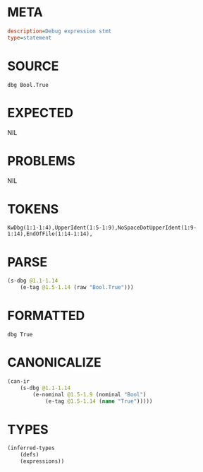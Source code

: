 # META
~~~ini
description=Debug expression stmt
type=statement
~~~
# SOURCE
~~~roc
dbg Bool.True
~~~
# EXPECTED
NIL
# PROBLEMS
NIL
# TOKENS
~~~zig
KwDbg(1:1-1:4),UpperIdent(1:5-1:9),NoSpaceDotUpperIdent(1:9-1:14),EndOfFile(1:14-1:14),
~~~
# PARSE
~~~clojure
(s-dbg @1.1-1.14
	(e-tag @1.5-1.14 (raw "Bool.True")))
~~~
# FORMATTED
~~~roc
dbg True
~~~
# CANONICALIZE
~~~clojure
(can-ir
	(s-dbg @1.1-1.14
		(e-nominal @1.5-1.9 (nominal "Bool")
			(e-tag @1.5-1.14 (name "True")))))
~~~
# TYPES
~~~clojure
(inferred-types
	(defs)
	(expressions))
~~~

